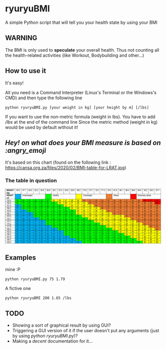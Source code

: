 # ryuryuBMI
A simple Python script that will tell you your health state by using your BMI

## WARNING
The BMI is only used to <strong>speculate</strong> your overall health.
Thus not counting all the health-related activities (like Workout, Bodybuilding and other...)

## How to use it
It's easy!

All you need is a Command Interpreter (Linux's Terminal or the Windows's CMD) and then type the following line

```
python ryuryuBMI.py [your weight in kg] [your height by m] [/lbs]
```

If you want to use the non-metric formula (weight in lbs). You have to add <i>/lbs</i> at the end of the command line
Since the metric method (weight in kg) would be used by default without it!

## <i>Hey! on what does your BMI measure is based on :angry_emoji</i>
It's based on this chart (found on the following link : https://cansa.org.za/files/2020/02/BMI-table-for-LRAT.jpg)

### The table in question
![alt_text](https://github.com/Ryuguu-Chan/ryuryuBMI/blob/master/BMItable.jpg)


## Examples

mine :P

```
python ryuryuBMI.py 75 1.79
```

A fictive one
```
python ryuryuBMI 200 1.65 /lbs
```

## TODO
* Showing a sort of graphical result by using GUI?
* Triggering a GUI version of it if the user doesn't put any arguments (just by using <i>python ryuryuBMI.py</i>)?
* Making a <i>decent</i> documentation for it...